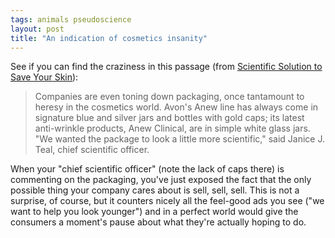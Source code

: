```yaml
---
tags: animals pseudoscience
layout: post
title: "An indication of cosmetics insanity"
---
```




<p>
See if you can find the craziness in this passage (from <a href="http://nytimes.com/2003/07/13/business/yourmoney/13COSM.html?pagewanted=print&position=">Scientific Solution to Save Your Skin</a>):
</p>
 
<blockquote>Companies are even toning down packaging, once tantamount to heresy in the cosmetics world. Avon's Anew line has always come in signature blue and silver jars and bottles with gold caps; its latest anti-wrinkle products, Anew Clinical, are in simple white glass jars. "We wanted the package to look a little more scientific," said Janice J. Teal, chief scientific officer.</blockquote>
 
<p>When your "chief scientific officer" (note the lack of caps there) is commenting on the packaging, you've just exposed the fact that the only possible thing your company cares about is sell, sell, sell. This is not a surprise, of course, but it counters nicely all the feel-good ads you see ("we want to help you look younger") and in a perfect world would give the consumers a moment's pause about what they're actually hoping to do.</p>


